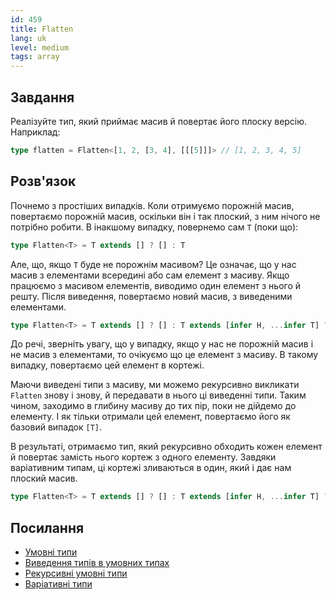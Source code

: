 ```yaml
---
id: 459
title: Flatten
lang: uk
level: medium
tags: array
---
```


## Завдання

Реалізуйте тип, який приймає масив й повертає його плоску версію.
Наприклад:

```typescript
type flatten = Flatten<[1, 2, [3, 4], [[[5]]]> // [1, 2, 3, 4, 5]
```

## Розв'язок

Почнемо з простіших випадків.
Коли отримуємо порожній масив, повертаємо порожній масив, оскільки він і так плоский, з ним нічого не потрібно робити.
В інакшому випадку, повернемо сам `T` (поки що):

```typescript
type Flatten<T> = T extends [] ? [] : T
```

Але, що, якщо `T` буде не порожнім масивом?
Це означає, що у нас масив з елементами всередині або сам елемент з масиву.
Якщо працюємо з масивом елементів, виводимо один елемент з нього й решту.
Після виведення, повертаємо новий масив, з виведеними елементами.

```typescript
type Flatten<T> = T extends [] ? [] : T extends [infer H, ...infer T] ? [H, T] : [T]
```

До речі, зверніть увагу, що у випадку, якщо у нас не порожній масив і не масив з елементами, то очікуємо що це елемент з масиву.
В такому випадку, повертаємо цей елемент в кортежі.

Маючи виведені типи з масиву, ми можемо рекурсивно викликати `Flatten` знову і знову, й передавати в нього ці виведенні типи.
Таким чином, заходимо в глибину масиву до тих пір, поки не дійдемо до елементу.
І як тільки отримали цей елемент, повертаємо його як базовий випадок `[T]`.

В результаті, отримаємо тип, який рекурсивно обходить кожен елемент й повертає замість нього кортеж з одного елементу.
Завдяки варіативним типам, ці кортежі зливаються в один, який і дає нам плоский масив.

```typescript
type Flatten<T> = T extends [] ? [] : T extends [infer H, ...infer T] ? [...Flatten<H>, ...Flatten<T>] : [T]
```

## Посилання

- [Умовні типи](https://www.typescriptlang.org/docs/handbook/advanced-types.html#conditional-types)
- [Виведення типів в умовних типах](https://www.typescriptlang.org/docs/handbook/advanced-types.html#type-inference-in-conditional-types)
- [Рекурсивні умовні типи](https://www.typescriptlang.org/docs/handbook/release-notes/typescript-4-1.html#recursive-conditional-types)
- [Варіативні типи](https://www.typescriptlang.org/docs/handbook/release-notes/typescript-4-0.html#variadic-tuple-types)
